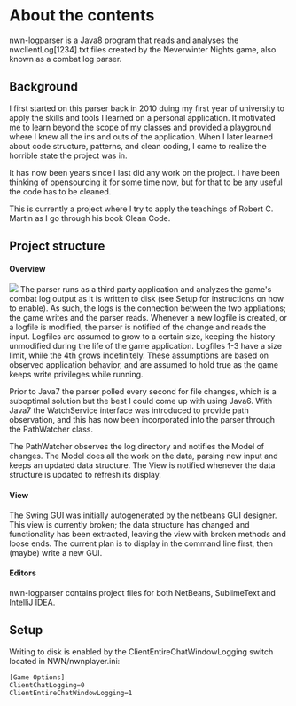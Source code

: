 # About the contents
nwn-logparser is a Java8 program that reads and analyses the nwclientLog[1234].txt files created by the Neverwinter Nights game, also known as a combat log parser.

## Background
I first started on this parser back in 2010 duing my first year of university to apply the skills and tools I learned on a personal application. It motivated me to learn beyond the scope of my classes and provided a playground where I knew all the ins and outs of the application. When I later learned about code structure, patterns, and clean coding, I came to realize the horrible state the project was in.

It has now been years since I last did any work on the project. I have been thinking of opensourcing it for some time now, but for that to be any useful the code has to be cleaned.

This is currently a project where I try to apply the teachings of Robert C. Martin as I go through his book Clean Code.

## Project structure

#### Overview
![](https://docs.google.com/drawings/d/17bf_vWNbBJl0Wu0EDZa2jcffKLqHv-8Mq3kIPPY-nz8/pub?w=1194&h=402 "")
The parser runs as a third party application and analyzes the game's combat log output as it is written to disk (see Setup for instructions on how to enable). As such, the logs is the connection between the two appliations; the game writes and the parser reads. Whenever a new logfile is created, or a logfile is modified, the parser is notified of the change and reads the input. Logfiles are assumed to grow to a certain size, keeping the history unmodified during the life of the game application. Logfiles 1-3 have a size limit, while the 4th grows indefinitely. These assumptions are based on observed application behavior, and are assumed to hold true as the game keeps write privileges while running.

Prior to Java7 the parser polled every second for file changes, which is a suboptimal solution but the best I could come up with using Java6. With Java7 the WatchService interface was introduced to provide path observation, and this has now been incorporated into the parser through the PathWatcher class.

The PathWatcher observes the log directory and notifies the Model of changes. The Model does all the work on the data, parsing new input and keeps an updated data structure. The View is notified whenever the data structure is updated to refresh its display.

#### View
The Swing GUI was initially autogenerated by the netbeans GUI designer. This view is currently broken; the data structure has changed and functionality has been extracted, leaving the view with broken methods and loose ends. The current plan is to display in the command line first, then (maybe) write a new GUI.

#### Editors
nwn-logparser contains project files for both NetBeans, SublimeText and IntelliJ IDEA.

## Setup

Writing to disk is enabled by the ClientEntireChatWindowLogging switch located in NWN/nwnplayer.ini:
```
[Game Options]
ClientChatLogging=0
ClientEntireChatWindowLogging=1
```
